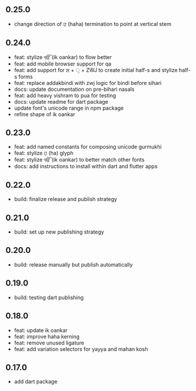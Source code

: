 ## 0.25.0

- change direction of ਹ (haha) termination to point at vertical stem

## 0.24.0

- feat: stylize ੴ (ik oankar) to flow better
- feat: add mobile browser support for qa
- feat: add support for ਸ + ੍ + ZWJ to create initial half-s and stylize half-s forms
- feat: replace addakbindi with zwj logic for bindi before sihari
- docs: update documentation on pre-bihari nasals
- feat: add heavy vishram to pua for testing
- docs: update readme for dart package
- update font's unicode range in npm package
- refine shape of ik oankar

## 0.23.0

- feat: add named constants for composing unicode gurmukhi
- feat: stylize ਹ (ha) glyph
- feat: stylize ੴ (ik oankar) to better match other fonts
- docs: add instructions to install within dart and flutter apps

## 0.22.0

- build: finalize release and publish strategy

## 0.21.0

- build: set up new publishing strategy

## 0.20.0

- build: release manually but publish automatically

## 0.19.0

- build: testing dart publishing

## 0.18.0

- feat: update ik oankar
- feat: improve haha kerning
- feat: remove unused ligature
- feat: add variation selectors for yayya and mahan kosh

## 0.17.0

- add dart package
